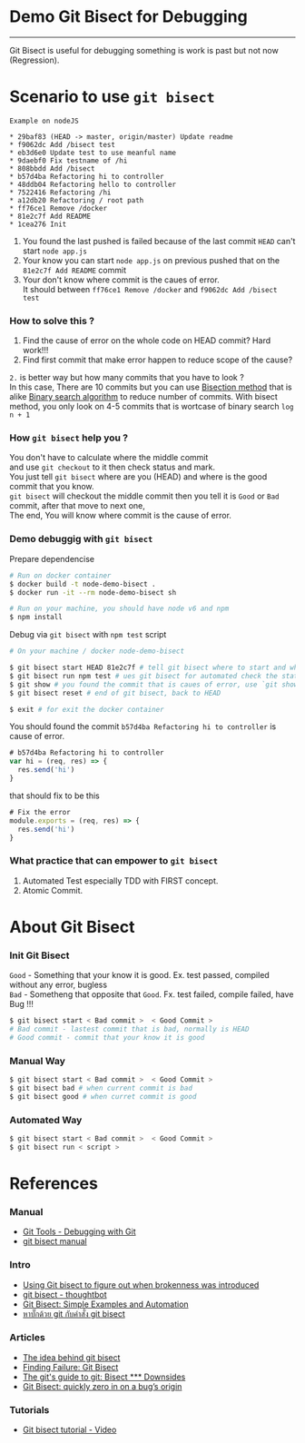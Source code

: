 # Demo Git Bisect for Debugging 
---------------------------------------------------------

Git Bisect is useful for debugging something is work is past but not now (Regression).

# Scenario to use `git bisect`

`Example on nodeJS`

```
* 29baf83 (HEAD -> master, origin/master) Update readme
* f9062dc Add /bisect test
* eb3d6e0 Update test to use meanful name
* 9daebf0 Fix testname of /hi
* 808bbdd Add /bisect
* b57d4ba Refactoring hi to controller
* 48ddb04 Refactoring hello to controller
* 7522416 Refactoring /hi
* a12db20 Refactoring / root path
* ff76ce1 Remove /docker
* 81e2c7f Add README
* 1cea276 Init
```

1. You found the last pushed is failed because of the last commit `HEAD` can't start `node app.js`
2. Your know you can start `node app.js` on previous pushed that on the `81e2c7f Add README` commit
3. Your don't know where commit is the caues of error.  
It should between `ff76ce1 Remove /docker` and `f9062dc Add /bisect test`

### How to solve this ?
1. Find the cause of error on the whole code on HEAD commit? Hard work!!!
2. Find first commit that make error happen to reduce scope of the cause?

`2.` is better way but how many commits that you have to look ?  
In this case, There are 10 commits but you can use [Bisection method](https://en.wikipedia.org/wiki/Bisection_method) that is alike [Binary search algorithm](https://en.wikipedia.org/wiki/Binary_search_algorithm) to reduce number of commits.  With bisect method, you only look on 4-5 commits that is wortcase of binary search `log n + 1`

### How `git bisect` help you ?
You don't have to calculate where the middle commit  
and use `git checkout` to it then check status and mark.    
You just tell `git bisect` where are you (HEAD) and where is the good commit that you know.  
`git bisect` will checkout the middle commit then you tell it is `Good` or `Bad` commit, after that move to next one,  
The end, You will know where commit is the cause of error.

### Demo debuggig with `git bisect`

Prepare dependencise

```sh
# Run on docker container
$ docker build -t node-demo-bisect .
$ docker run -it --rm node-demo-bisect sh

# Run on your machine, you should have node v6 and npm
$ npm install
```
Debug via `git bisect` with `npm test` script

```sh
# On your machine / docker node-demo-bisect

$ git bisect start HEAD 81e2c7f # tell git bisect where to start and where is good commit
$ git bisect run npm test # ues git bisect for automated check the status of commit via test script
$ git show # you found the commit that is caues of error, use `git show` to display how its different from previous commit
$ git bisect reset # end of git bisect, back to HEAD

$ exit # for exit the docker container
```

You should found the commit `b57d4ba Refactoring hi to controller` is cause of error.

```js
# b57d4ba Refactoring hi to controller
var hi = (req, res) => {
  res.send('hi')
}
```

that should fix to be this

```js
# Fix the error
module.exports = (req, res) => {
  res.send('hi')
}
```

### What practice that can empower to `git bisect`
1. Automated Test especially TDD with FIRST concept.
2. Atomic Commit.

# About Git Bisect
### Init Git Bisect

`Good` - Something that your know it is good. Ex. test passed, compiled without any error, bugless  
`Bad` - Sometheng that opposite that `Good`. Fx. test failed, compile failed, have Bug !!!

```sh
$ git bisect start < Bad commit >  < Good Commit >
# Bad commit - lastest commit that is bad, normally is HEAD
# Good commit - commit that your know it is good
```

###  Manual Way

```sh
$ git bisect start < Bad commit >  < Good Commit >
$ git bisect bad # when current commit is bad
$ git bisect good # when curret commit is good
```

### Automated Way

```sh
$ git bisect start < Bad commit >  < Good Commit >
$ git bisect run < script >
```

# References
### Manual
- [Git Tools - Debugging with Git](https://git-scm.com/book/en/v2/Git-Tools-Debugging-with-Git)
- [git bisect manual](https://git-scm.com/docs/git-bisect)

### Intro
- [Using Git bisect to figure out when brokenness was introduced](http://webchick.net/node/99)
- [git bisect - thoughtbot](https://robots.thoughtbot.com/git-bisect)
- [Git Bisect: Simple Examples and Automation](http://www.clock.co.uk/blog/git-bisect-simple-examples-and-automation)
- [หาบั๊กด้วย git กับคำสั่ง git bisect](https://blog.whs.in.th/node/2261)

### Articles
- [The idea behind git bisect](http://stackoverflow.com/a/4714297)
- [Finding Failure: Git Bisect](https://hashrocket.com/blog/posts/finding-failure-git-bisect)
- [The git's guide to git: Bisect *** Downsides](https://rkoutnik.com/articles/The-gits-guide-to-git-Bisect.html)
- [Git Bisect: quickly zero in on a bug’s origin](https://medium.com/@porteneuve/git-bisect-quickly-zero-in-on-a-bugs-origin-2ff44dc981c9#.iyndh9iow)

### Tutorials
- [Git bisect tutorial - Video](https://www.youtube.com/watch?v=REaowJ8JSfw)

